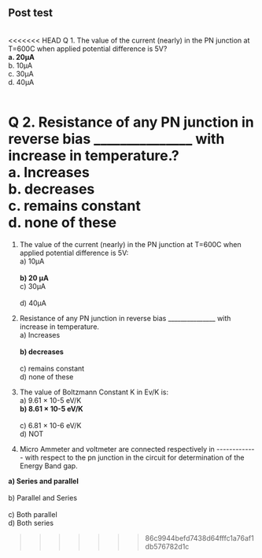 ## Post test
<br>
<<<<<<< HEAD
Q 1. The value of the current (nearly) in the PN junction at T=600C when applied potential difference is 5V?<br>
<b>a. 20µA<br></b>
b. 10µA<br>
c. 30µA<br>
d. 40µA<br><br>

Q 2. Resistance of any PN junction in reverse bias _______________ with increase in temperature.?<br>
a. Increases<br>
b. decreases<br>
<b>c. remains constant<br></b>
d. none of these<br>
=======
1. The value of the current (nearly) in the PN junction at T=600C when applied potential difference is 5V:<br>
a) 10µA	<br>	
<b>b) 20 µA</b><br>	
c) 30µA<br>		
d) 40µA<br>

2. Resistance of any PN junction in reverse bias _______________ with increase in temperature.<br>
a) Increases<br>	
<b>b) decreases</b><br> 	
c) remains constant<br> 
d) none of these<br>

3. The value of Boltzmann Constant K in Ev/K is:<br>
a) 9.61 × 10-5 eV/K	<br>
<b>b) 8.61 × 10-5 eV/K</b><br>	
c) 6.81 × 10-6 eV/K<br>	
d) NOT<br>

4. Micro Ammeter and voltmeter are connected respectively in ------------- with respect to the pn junction in the circuit for determination of the Energy Band gap.<br>

<b>a) Series and parallel</b><br>	
b) Parallel and Series<br>	
c) Both parallel	<br>
d) Both series

>>>>>>> 86c9944befd7438d64fffc1a76af1db576782d1c

